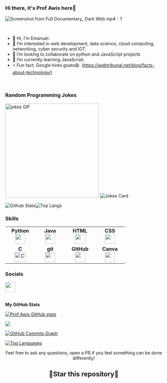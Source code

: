 ### Hi there,  it's Prof Awis here👋

![Screenshot from Full Documentary_ Dark Web mp4 - 1](https://user-images.githubusercontent.com/94973592/195971726-5596048d-94b7-484f-8254-d63d2740465b.png)
<div id="header" align="center"></div>
 <br>
 
- 👋 Hi, I’m Emanuel.
- 👀 I’m interested in web development, data science, cloud computing, networking, cyber security and IOT.
- 👯 I’m looking to collaborate on python and JavaScript projects
- 🌱 I’m currently learning JavaScript.
-  ⚡ Fun fact: Google hires goats😄. (https://webtribunal.net/blog/facts-about-technology/)
<br>

### Random Programming Jokes
 <img src="https://media.giphy.com/media/l41lISBVXb9gRT32w/giphy.gif" width="300" alt="jokes GIF">
 
<!-- ![Jokes Card](https://readme-jokes.vercel.app/api). -->
<img src="https://readme-jokes.vercel.app/api?hideBorder" alt="Jokes Card" />


<!---
prof-awis/prof-awis is a ✨ special ✨ repository because its `README.md` (this file) appears on your GitHub profile.
You can click the Preview link to take a look at your changes.
--->

![Github Stats](https://github-readme-stats.vercel.app/api?username=prof-awis&count_private=true&show_icons=true&include_all_commits=true&theme=buefy&hide_border=true)![Top Langs](https://github-readme-stats.vercel.app/api/top-langs/?username=prof-awis&hide=TeX&layout=compact&theme=buefy&hide_border=true) 
<br>

### Skills
<table width="320px">
    <tbody>
        <tr valign="top">
            <td width="80px" align="center">
            <span><strong>Python</strong></span><br>
            <img height="32px" src="https://cdn.jsdelivr.net/gh/devicons/devicon/icons/python/python-original.svg">
            </td>
            <td width="80px" align="center">
            <span><strong>Java</strong></span><br>
            <img height="32" src="https://cdn.jsdelivr.net/gh/devicons/devicon/icons/java/java-original.svg">
            </td>
            <td width="80px" align="center">
            <span><strong>HTML</strong></span><br>
            <img height="32" src="https://cdn.jsdelivr.net/gh/devicons/devicon/icons/html5/html5-original.svg">
            </td>
            <td width="80px" align="center">
            <span><strong>CSS</strong></span><br>
            <img height="32px" src="https://cdn.jsdelivr.net/gh/devicons/devicon/icons/css3/css3-original.svg">
            </td>
        </tr>
        <tr valign="top">
            <td width="80px" align="center">
            <span><strong>C</strong></span><br>
             <img src="https://raw.githubusercontent.com/danielcranney/readme-generator/main/public/icons/skills/c-colored.svg" width="36" height="32px" alt="C" />
            </td>
            <td width="80px" align="center">
            <span><strong>git</strong></span><br>
            <img height="32px" src="https://cdn.jsdelivr.net/gh/devicons/devicon/icons/git/git-plain.svg">
            </td>
            <td width="80px" align="center">
            <span><strong>GitHub</strong></span><br>
            <img height="32px" src="https://cdn.jsdelivr.net/gh/devicons/devicon/icons/github/github-original.svg">
            <td width="80px" align="center">
            <span><strong>Canva</strong></span><br>
            <img height="32px" src="https://cdn.jsdelivr.net/gh/devicons/devicon/icons/canva/canva-original.svg">
            </td>
        </tr>
    </tbody>
</table>

<!-- <p align="left">
<a href="https://www.python.org/" target="_blank" rel="noreferrer"><img src="https://raw.githubusercontent.com/danielcranney/readme-generator/main/public/icons/skills/python-colored.svg" width="36" height="36" alt="Python" /></a>
<a href="https://developer.mozilla.org/en-US/docs/Glossary/HTML5" target="_blank" rel="noreferrer"><img src="https://raw.githubusercontent.com/danielcranney/readme-generator/main/public/icons/skills/html5-colored.svg" width="36" height="36" alt="HTML5" /></a>
<a href="https://www.w3.org/TR/CSS/#css" target="_blank" rel="noreferrer"><img src="https://raw.githubusercontent.com/danielcranney/readme-generator/main/public/icons/skills/css3-colored.svg" width="36" height="36" alt="CSS3" /></a>
<a href="https://docs.microsoft.com/en-us/cpp/?view=msvc-170" target="_blank" rel="noreferrer"><img src="https://raw.githubusercontent.com/danielcranney/readme-generator/main/public/icons/skills/c-colored.svg" width="36" height="36" alt="C" /></a>
 <a><img width="100" height="80" alt="Canva" src="https://www.vectorlogo.zone/logos/canva/canva-ar21.svg"></a>
 <a><img width="36" height="36" alt="Java" src="https://www.vectorlogo.zone/logos/java/java-ar21.svg"></a>
 <a><img width="36" height="36" alt="Github" src="https://www.vectorlogo.zone/logos/github/github-ar21.svg"></a>
 
</p>
<br> -->

 ### Socials
                  
                  
 <p align="left">
                          
                         
<a href="https://www.linkedin.com/in/awino-emanuel-98593a238/" target="_blank" rel="noreferrer"><img src="https://raw.githubusercontent.com/danielcranney/readme-generator/main/public/icons/socials/linkedin.svg" width="32" height="32" /></a>

 <br>
<b>My GitHub Stats</b>

<a href="http://www.github.com/prof-awis"><img src="https://github-readme-stats.vercel.app/api?username=prof-awis&show_icons=true&hide=&count_private=true&title_color=ffffff&text_color=ffffff&icon_color=3382ed&bg_color=000000&hide_border=true&show_icons=true" alt="Prof Awis GitHub stats" /></a>

<a href="http://www.github.com/prof-awis"><img src="https://github-readme-streak-stats.herokuapp.com/?user=prof-awis&stroke=ffffff&background=000000&ring=ffffff&fire=ffffff&currStreakNum=ffffff&currStreakLabel=ffffff&sideNums=ffffff&sideLabels=ffffff&dates=ffffff&hide_border=true" /></a>

<a href="http://www.github.com/prof-awis"><img src="https://activity-graph.herokuapp.com/graph?username=prof-awis&bg_color=000000&color=ffffff&line=3382ed&point=ffffff&area_color=000000&area=true&hide_border=true&custom_title=GitHub%20Commits%20Graph" alt="GitHub Commits Graph" /></a>

<a href="https://github.com/prof-awis" align="left"><img src="https://github-readme-stats.vercel.app/api/top-langs/?username=prof-awis&langs_count=10&title_color=ffffff&text_color=ffffff&icon_color=3382ed&bg_color=000000&hide_border=true&locale=en&custom_title=Top%20%Languages" alt="Top Languages" /></a>
 
 <p align="center">Feel free to ask any questions, open a PR if you feel something can be done differently!</p>
<h2 align="center">🌟Star this repository🌟</h2>
